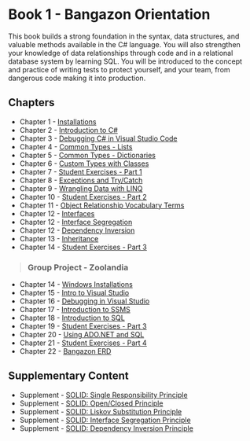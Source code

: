 # Book 1 - Bangazon Orientation

This book builds a strong foundation in the syntax, data structures, and valuable methods available in the C# language. You will also strengthen your knowledge of data relationships through code and in a relational database system by learning SQL. You will be introduced to the concept and practice of writing tests to protect yourself, and your team, from dangerous code making it into production.

## Chapters

* Chapter 1 - [Installations](./chapters/INSTALLATIONS.md)
* Chapter 2 - [Introduction to C#](./chapters/CSHARP_INTRO.md)
* Chapter 3 - [Debugging C# in Visual Studio Code](./chapters/DEBUGGING_VSCODE.md)
* Chapter 4 - [Common Types - Lists](./chapters/DATA_STRUCTURES_LIST.md)
* Chapter 5 - [Common Types - Dictionaries](./chapters/DATA_STRUCTURES_DICTIONARY.md)
* Chapter 6 - [Custom Types with Classes](./chapters/CLASSES_INTRO.md)
* Chapter 7 - [Student Exercises - Part 1](./chapters/STUDENT_EXERCISES_TYPES.md)
* Chapter 8 - [Exceptions and Try/Catch](./chapters/TRY_CATCH_INTRO.md)
* Chapter 9 - [Wrangling Data with LINQ](./chapters/LINQ_INTRO.md)
* Chapter 10 - [Student Exercises - Part 2](./chapters/STUDENT_EXERCISES_LINQ.md)
* Chapter 11 - [Object Relationship Vocabulary Terms](./chapters/RELATIONSHIPS.md)
* Chapter 12 - [Interfaces](./chapters/INTERFACES_INTRO.md)
* Chapter 12 - [Interface Segregation](./chapters/INTERFACE_SEGREGATION.md)
* Chapter 12 - [Dependency Inversion](./chapters/DEPENDENCY_INVERSION.md)
* Chapter 13 - [Inheritance](./chapters/INHERITANCE_INTRO.md)
* Chapter 14 - [Student Exercises - Part 3](./chapters/STUDENT_EXERCISES_INTERFACES.md)

> ### __Group Project__ - Zoolandia

* Chapter 14 - [Windows Installations](./chapters/WINDOWS_PRO_INSTALLS.md)
* Chapter 15 - [Intro to Visual Studio](./chapters/VISUAL_STUDIO.md)
* Chapter 16 - [Debugging in Visual Studio](./chapters/DEBUGGING_VS.md)
* Chapter 17 - [Introduction to SSMS](./chapters/SSMS_INTRO.md)
* Chapter 18 - [Introduction to SQL](./chapters/SQL_INTRO.md)
* Chapter 19 - [Student Exercises - Part 3](./chapters/STUDENT_EXERCISES_SQL.md)
* Chapter 20 - [Using ADO.NET and SQL](./chapters/ADONET_INTRO.md)
* Chapter 21 - [Student Exercises - Part 4](./chapters/STUDENT_EXERCISES_ADONET.md)
* Chapter 22 - [Bangazon ERD](./chapters/BANGAZON_ERD.md)

## Supplementary Content

* Supplement - [SOLID: Single Responsibility Principle](./chapters/SINGLE_RESPONSIBILITY_PRINCIPLE.md)
* Supplement - [SOLID: Open/Closed Principle](./chapters/OPEN_CLOSED_PRINCIPLE.md)
* Supplement - [SOLID: Liskov Substitution Principle](./chapters/LISKOV_SUBSTITUTION_PRINCIPLE.md)
* Supplement - [SOLID: Interface Segregation Principle](./chapters/INTERFACE_SEGREGATION_PRINCIPLE.md)
* Supplement - [SOLID: Dependency Inversion Principle](./chapters/DEPENDENCY_INVERSION_PRINCIPLE.md)
